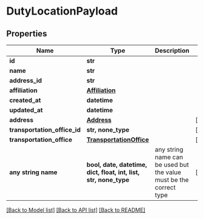 # DutyLocationPayload


## Properties
Name | Type | Description | Notes
------------ | ------------- | ------------- | -------------
**id** | **str** |  | 
**name** | **str** |  | 
**address_id** | **str** |  | 
**affiliation** | [**Affiliation**](Affiliation.md) |  | 
**created_at** | **datetime** |  | 
**updated_at** | **datetime** |  | 
**address** | [**Address**](Address.md) |  | [optional] 
**transportation_office_id** | **str, none_type** |  | [optional] 
**transportation_office** | [**TransportationOffice**](TransportationOffice.md) |  | [optional] 
**any string name** | **bool, date, datetime, dict, float, int, list, str, none_type** | any string name can be used but the value must be the correct type | [optional]

[[Back to Model list]](../README.md#documentation-for-models) [[Back to API list]](../README.md#documentation-for-api-endpoints) [[Back to README]](../README.md)


